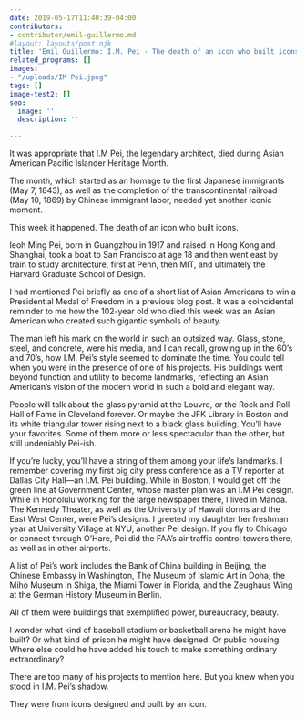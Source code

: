 ```yaml
---
date: 2019-05-17T11:40:39-04:00
contributors:
- contributor/emil-guillermo.md
#layout: layouts/post.njk
title: 'Emil Guillermo: I.M. Pei - The death of an icon who built icons'
related_programs: []
images:
- "/uploads/IM Pei.jpeg"
tags: []
image-test2: []
seo:
  image: ''
  description: ''

---
```

It was appropriate that I.M Pei, the legendary architect, died during Asian American Pacific Islander Heritage Month.

The month, which started as an homage to the first Japanese immigrants (May 7, 1843), as well as the completion of the transcontinental railroad (May 10, 1869) by Chinese immigrant labor, needed yet another iconic moment.

This week it happened. The death of an icon who built icons.

Ieoh Ming Pei, born in Guangzhou in 1917 and raised in Hong Kong and Shanghai, took a boat to San Francisco at age 18 and then went east by train to study architecture, first at Penn, then MIT, and ultimately the Harvard Graduate School of Design.

I had mentioned Pei briefly as one of a short list of Asian Americans to win a Presidential Medal of Freedom in a previous blog post. It was a coincidental reminder to me how the 102-year old who died this week was an Asian American who created such gigantic symbols of beauty.

The man left his mark on the world in such an outsized way. Glass, stone, steel, and concrete, were his media, and I can recall, growing up in the 60’s and 70’s, how I.M. Pei’s style seemed to dominate the time. You could tell when you were in the presence of one of his projects. His buildings went beyond function and utility to become landmarks, reflecting an Asian American’s vision of the modern world in such a bold and elegant way.

People will talk about the glass pyramid at the Louvre, or the Rock and Roll Hall of Fame in Cleveland forever. Or maybe the JFK Library in Boston and its white triangular tower rising next to a black glass building. You’ll have your favorites. Some of them more or less spectacular than the other, but still undeniably Pei-ish.

If you’re lucky, you’ll have a string of them among your life’s landmarks.  I remember covering my first big city press conference as a TV reporter at Dallas City Hall—an I.M. Pei building. While in Boston, I would get off the green line at Government Center, whose master plan was an I.M Pei design. While in Honolulu working for the large newspaper there, I lived in Manoa. The Kennedy Theater, as well as the University of Hawaii dorms and the East West Center, were Pei’s designs. I greeted my daughter her freshman year at University Village at NYU, another Pei design.  If you fly to Chicago or connect through O’Hare, Pei did the FAA’s air traffic control towers there, as well as in other airports.

A list of Pei’s work includes the Bank of China building in Beijing, the Chinese Embassy in Washington, The Museum of Islamic Art in Doha, the Miho Museum in Shiga, the Miami Tower in Florida, and the Zeughaus Wing at the German History Museum in Berlin.

All of them were buildings that exemplified power, bureaucracy, beauty.

I wonder what kind of baseball stadium or basketball arena he might have built? Or what kind of prison he might have designed. Or public housing. Where else could he have added his touch to make something ordinary extraordinary?

There are too many of his projects to mention here. But you knew when you stood in I.M. Pei’s shadow.

They were from icons designed and built by an icon.